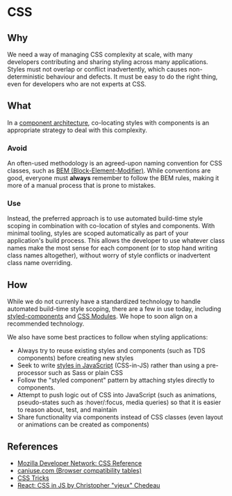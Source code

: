 # CSS

## Why

We need a way of managing CSS complexity at scale, with many developers contributing and sharing styling across many applications. Styles must not overlap or conflict inadvertently, which causes non-deterministic behaviour and defects. It must be easy to do the right thing, even for developers who are not experts at CSS.

## What

In a [component architecture](./react.md), co-locating styles with components is an appropriate strategy to deal with this complexity.

### Avoid

An often-used methodology is an agreed-upon naming convention for CSS classes, such as [BEM (Block-Element-Modifier)](http://getbem.com/). While conventions are good, everyone must **always** remember to follow the BEM rules, making it more of a manual process that is prone to mistakes.

### Use

Instead, the preferred approach is to use automated build-time style scoping in combination with co-location of styles and components. With minimal tooling, styles are scoped automatically as part of your application's build process. This allows the developer to use whatever class names make the most sense for each component (or to stop hand writing class names altogether), without worry of style conflicts or inadvertent class name overriding.

## How

While we do not currenly have a standardized technology to handle automated build-time style scoping, there are a few in use today, including [styled-components](https://www.styled-components.com/) and [CSS Modules](https://github.com/css-modules/css-modules). We hope to soon align on a recommended technology.

We also have some best practices to follow when styling applications:

- Always try to reuse existing styles and components (such as TDS components) before creating new styles
- Seek to write [styles in JavaScript](https://medium.com/seek-blog/a-unified-styling-language-d0c208de2660) (CSS-in-JS) rather than using a pre-processor such as Sass or plain CSS
- Follow the "styled component" pattern by attaching styles directly to components.
- Attempt to push logic out of CSS into JavaScript (such as animations, pseudo-states such as :hover/:focus, media queries) so that it is easier to reason about, test, and maintain
- Share functionality via components instead of CSS classes (even layout or animations can be created as components)

## References

- [Mozilla Developer Network: CSS Reference](https://developer.mozilla.org/en-US/docs/Web/CSS/Reference)
- [caniuse.com (Browser compatibility tables)](http://caniuse.com/)
- [CSS Tricks](https://css-tricks.com/)
- [React: CSS in JS by Christopher "vjeux" Chedeau](http://blog.vjeux.com/2014/javascript/react-css-in-js-nationjs.html)
